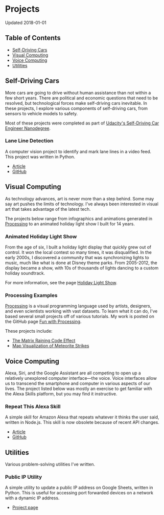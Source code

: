 # Projects

Updated 2018-01-01

## Table of Contents
* [Self-Driving Cars](#cars)
* [Visual Computing](#visual)
* [Voice Computing](#voice)
* [Utilities](#utils)

## <a name="cars"></a> Self-Driving Cars

More cars are going to drive without human assistance than not within a few short years. There are political and economic questions that need to be resolved, but technological forces make self-driving cars inevitable. In these projects, I explore various components of self-driving cars, from sensors to vehicle models to safety.

Most of these projects were completed as part of [Udacity's Self-Driving Car Engineer Nanodegree](https://www.udacity.com/course/self-driving-car-engineer-nanodegree--nd013).

### Lane Line Detection

A computer vision project to identify and mark lane lines in a video feed. This project was written in Python.

* [Article](https://gregyeutter.com/2017/02/21/nano_p1/)
* [GitHub](https://github.com/yeutterg/CarND-LaneLines-P1)

## <a name="visual"></a> Visual Computing

As technology advances, art is never more than a step behind. Some may say art pushes the limits of technology. I've always been interested in visual art that takes advantage of the latest tech.

The projects below range from infographics and animations generated in [Processing](https://processing.org/) to an animated holiday light show I built for 14 years.

### Animated Holiday Light Show

From the age of six, I built a holiday light display that quickly grew out of control. It won the local contest so many times, it was disqualified. In the early 2000s, I discovered a community that was synchronizing lights to music, much like what is done at Disney theme parks. From 2005-2012, the display became a show, with 10s of thousands of lights dancing to a custom holiday soundtrack.

For more information, see the page [Holiday Light Show](https://gregyeutter.com/christmas/).

### Processing Examples

[Processing](https://processing.org/) is a visual programming language used by artists, designers, and even scientists working with vast datasets. To learn what it can do, I've based several small projects off of various tutorials. My work is posted on the GitHub page [Fun with Processing](https://github.com/yeutterg/fun-with-processing).

These projects include:
* [The Matrix Raining Code Effect](https://github.com/yeutterg/fun-with-processing/tree/master/Matrix)
* [Map Visualization of Meteorite Strikes](https://github.com/yeutterg/fun-with-processing/tree/master/Meteors)

## <a name="voice"></a> Voice Computing

Alexa, Siri, and the Google Assistant are all competing to open up a relatively unexplored computer interface—the voice. Voice interfaces allow us to transcend the smartphone and computer in various aspects of our lives. The project listed below was mostly an exercise to get familiar with the Alexa Skills platform, but you may find it instructive.

### Repeat This Alexa Skill

A simple skill for Amazon Alexa that repeats whatever it thinks the user said, written in Node.js. This skill is now obsolete because of recent API changes.

* [Article](https://gregyeutter.com/2016/11/27/alexa-repeat-this/)
* [GitHub](https://github.com/yeutterg/alexa-repeat-this)

## <a name="utils"></a> Utilities

Various problem-solving utilities I've written.

### Public IP Utility

A simple utility to update a public IP address on Google Sheets, written in Python. This is useful for accessing port forwarded devices on a network with a dynamic IP address.

* [Project page](https://github.com/yeutterg/public-ip-utility)

